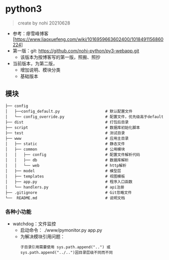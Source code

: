 # python3
> create by nohi 20210628

* 参考：瘳雪峰博客[https://www.liaoxuefeng.com/wiki/1016959663602400/1018491156860224]
* 第一版：git: https://github.com/nohi-python/py3-webapp.git
    * 该版本为按博客写的第一版，照搬、照抄
* 当前版本，为第二版，
    * 增加说明、模块分类
    * 基础版本

## 模块
```
├── config
│   ├──config_default.py                    # 默认配置文件
│   └── config_override.py                  # 配置文件，优先级高于default
├── dist                                    # 打包后目录
├── script                                  # 数据库初始化脚本
├── test                                    # 测试目录
├── www                                     # 应用主目录
│   ├── static                              # 静态文件
│   ├── common                              # 公用模块
│   │   ├── config                          # 配置文件解析代码
│   │   ├── db                              # 数据库解析
│   │   └── web                             # http解析
│   ├── model                               # 模型层
│   ├── templates                           # 视图模板
│   ├── app.py                              # 程序入口函数
│   └── handlers.py                         # api注册
├── .gitignore                              # Git忽略文件
└──  README.md                              # 说明文档
```

### 各种小功能
* watchdog：文件监控
  *  启动命令： ./www/pymonitor.py app.py
  * 为解决模块引用问题： 
    ```
    子目录引用需要使用 sys.path.append("..") 或 sys.path.append("../..")因目录层级不同而不同 
    ```
    